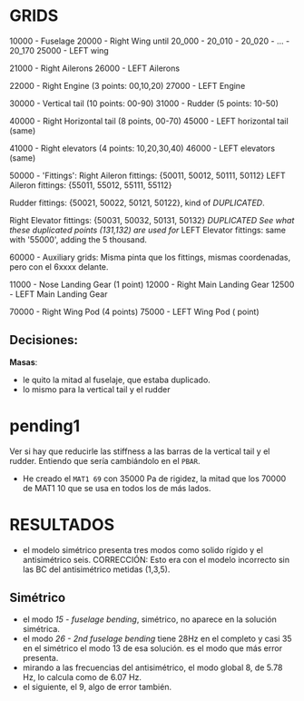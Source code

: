 # GRIDS
10000 - Fuselage
20000 - Right Wing
    until 20_000 - 20_010 - 20_020 - ... - 20_170
25000 - LEFT wing

21000 - Right Ailerons
26000 - LEFT Ailerons

22000 - Right Engine (3 points: 00,10,20)
27000 - LEFT Engine

30000 - Vertical tail (10 points: 00-90)
31000 - Rudder (5 points: 10-50)

40000 - Right Horizontal tail (8 points, 00-70)
45000 - LEFT horizontal tail (same)

41000 - Right elevators (4 points: 10,20,30,40)
46000 - LEFT elevators (same)

50000 - 'Fittings':
Right Aileron fittings: {50011, 50012, 50111, 50112}
LEFT Aileron fittings:  {55011, 55012, 55111, 55112}

Rudder fittings: {50021, 50022, 50121, 50122}, kind of *DUPLICATED*.

Right Elevator fittings: {50031, 50032, 50131, 50132} *DUPLICATED*
*See what these duplicated points (131,132) are used for*
LEFT Elevator fittings: same with '55000', adding the 5 thousand.

60000 - Auxiliary grids:
Misma pinta que los fittings, mismas coordenadas, pero con el 6xxxx delante.

11000 - Nose Landing Gear (1 point)
12000 - Right Main Landing Gear
12500 - LEFT  Main Landing Gear

70000 - Right Wing Pod (4 points)
75000 - LEFT Wing Pod ( point)

## Decisiones:
**Masas**:
- le quito la mitad al fuselaje, que estaba duplicado.
- lo mismo para la vertical tail y el rudder

# pending1
Ver si hay que reducirle las stiffness a las barras de la vertical tail y el rudder.
Entiendo que sería cambiándolo en el `PBAR`.
- He creado el `MAT1 69` con 35000 Pa de rigidez, la mitad que los 70000 de MAT1 10 que se usa en todos los de más lados.

# RESULTADOS
- el modelo simétrico presenta tres modos como solido rígido y el antisimétrico seis. CORRECCIÓN: Esto era con el modelo incorrecto sin las BC del antisimétrico metidas (1,3,5).
## Simétrico
- el modo *15 - fuselage bending*, simétrico, no aparece en la solución simétrica.
- el modo *26 - 2nd fuselage bending* tiene 28Hz en el completo y casi 35 en el simétrico el modo 13 de esa solución. es el modo que más error presenta.
- mirando a las frecuencias del antisimétrico, el modo global 8, de 5.78 Hz, lo calcula como de 6.07 Hz.
- el siguiente, el 9, algo de error también.



